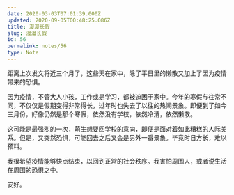 ```yaml
---
date: 2020-03-03T07:01:39.000Z
updated: 2020-09-05T00:48:25.086Z
title: 漫漫长假
slug: 漫漫长假
id: 56
permalink: notes/56
type: Note
---
```


距离上次发文将近三个月了，这些天在家中，除了平日里的懒散又加上了因为疫情带来的恐惧。

因为疫情，不管大人小孩，工作或是学习，都被迫困于家中。今年的寒假与往常不同，不仅仅是假期变得非常得长，过年时也失去了以往的热闹景象。即便到了如今三月份，好像仍然是那个寒假，依然没有学校，依然冷清，依然懒散。

这可能是最强烈的一次，萌生想要回学校的意向，即便是面对着如此糟糕的人际关系。但是，又突然恐惧，可能回去之后又会是另外一番景象。毕竟时日方长，难以预料。

我很希望疫情能够快点结束，以回到正常的社会秩序。我害怕周围人，或者说生活在周围的恐惧之中。

安好。